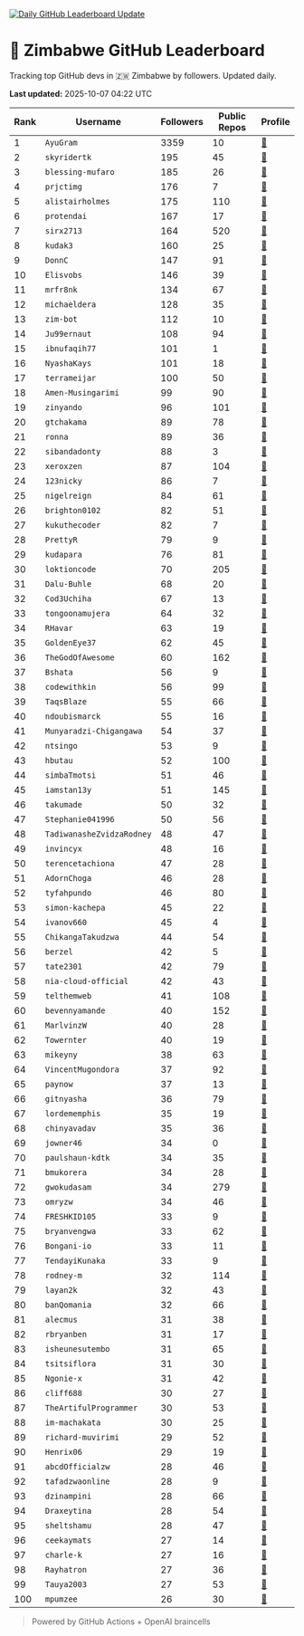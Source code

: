 [![Daily GitHub Leaderboard Update](https://github.com/bevennyamande/zim_leaderboard/actions/workflows/leaderboard.yml/badge.svg)](https://github.com/bevennyamande/zim_leaderboard/actions/workflows/leaderboard.yml)

# 🦍 Zimbabwe GitHub Leaderboard

Tracking top GitHub devs in 🇿🇼 Zimbabwe by followers. Updated daily.

<!-- START LEADERBOARD -->
**Last updated:** 2025-10-07 04:22 UTC  

| Rank | Username | Followers | Public Repos | Profile |
|------|----------|-----------|--------------|---------|
| 1 | `AyuGram` | 3359 | 10 | [🔗](https://github.com/AyuGram) |
| 2 | `skyridertk` | 195 | 45 | [🔗](https://github.com/skyridertk) |
| 3 | `blessing-mufaro` | 185 | 26 | [🔗](https://github.com/blessing-mufaro) |
| 4 | `prjctimg` | 176 | 7 | [🔗](https://github.com/prjctimg) |
| 5 | `alistairholmes` | 175 | 110 | [🔗](https://github.com/alistairholmes) |
| 6 | `protendai` | 167 | 17 | [🔗](https://github.com/protendai) |
| 7 | `sirx2713` | 164 | 520 | [🔗](https://github.com/sirx2713) |
| 8 | `kudak3` | 160 | 25 | [🔗](https://github.com/kudak3) |
| 9 | `DonnC` | 147 | 91 | [🔗](https://github.com/DonnC) |
| 10 | `Elisvobs` | 146 | 39 | [🔗](https://github.com/Elisvobs) |
| 11 | `mrfr8nk` | 134 | 67 | [🔗](https://github.com/mrfr8nk) |
| 12 | `michaeldera` | 128 | 35 | [🔗](https://github.com/michaeldera) |
| 13 | `zim-bot` | 112 | 10 | [🔗](https://github.com/zim-bot) |
| 14 | `Ju99ernaut` | 108 | 94 | [🔗](https://github.com/Ju99ernaut) |
| 15 | `ibnufaqih77` | 101 | 1 | [🔗](https://github.com/ibnufaqih77) |
| 16 | `NyashaKays` | 101 | 18 | [🔗](https://github.com/NyashaKays) |
| 17 | `terrameijar` | 100 | 50 | [🔗](https://github.com/terrameijar) |
| 18 | `Amen-Musingarimi` | 99 | 90 | [🔗](https://github.com/Amen-Musingarimi) |
| 19 | `zinyando` | 96 | 101 | [🔗](https://github.com/zinyando) |
| 20 | `gtchakama` | 89 | 78 | [🔗](https://github.com/gtchakama) |
| 21 | `ronna` | 89 | 36 | [🔗](https://github.com/ronna) |
| 22 | `sibandadonty` | 88 | 3 | [🔗](https://github.com/sibandadonty) |
| 23 | `xeroxzen` | 87 | 104 | [🔗](https://github.com/xeroxzen) |
| 24 | `123nicky` | 86 | 7 | [🔗](https://github.com/123nicky) |
| 25 | `nigelreign` | 84 | 61 | [🔗](https://github.com/nigelreign) |
| 26 | `brighton0102` | 82 | 51 | [🔗](https://github.com/brighton0102) |
| 27 | `kukuthecoder` | 82 | 7 | [🔗](https://github.com/kukuthecoder) |
| 28 | `PrettyR` | 79 | 9 | [🔗](https://github.com/PrettyR) |
| 29 | `kudapara` | 76 | 81 | [🔗](https://github.com/kudapara) |
| 30 | `loktioncode` | 70 | 205 | [🔗](https://github.com/loktioncode) |
| 31 | `Dalu-Buhle` | 68 | 20 | [🔗](https://github.com/Dalu-Buhle) |
| 32 | `Cod3Uchiha` | 67 | 13 | [🔗](https://github.com/Cod3Uchiha) |
| 33 | `tongoonamujera` | 64 | 32 | [🔗](https://github.com/tongoonamujera) |
| 34 | `RHavar` | 63 | 19 | [🔗](https://github.com/RHavar) |
| 35 | `GoldenEye37` | 62 | 45 | [🔗](https://github.com/GoldenEye37) |
| 36 | `TheGodOfAwesome` | 60 | 162 | [🔗](https://github.com/TheGodOfAwesome) |
| 37 | `Bshata` | 56 | 9 | [🔗](https://github.com/Bshata) |
| 38 | `codewithkin` | 56 | 99 | [🔗](https://github.com/codewithkin) |
| 39 | `TaqsBlaze` | 55 | 66 | [🔗](https://github.com/TaqsBlaze) |
| 40 | `ndoubismarck` | 55 | 16 | [🔗](https://github.com/ndoubismarck) |
| 41 | `Munyaradzi-Chigangawa` | 54 | 37 | [🔗](https://github.com/Munyaradzi-Chigangawa) |
| 42 | `ntsingo` | 53 | 9 | [🔗](https://github.com/ntsingo) |
| 43 | `hbutau` | 52 | 100 | [🔗](https://github.com/hbutau) |
| 44 | `simbaTmotsi` | 51 | 46 | [🔗](https://github.com/simbaTmotsi) |
| 45 | `iamstan13y` | 51 | 145 | [🔗](https://github.com/iamstan13y) |
| 46 | `takumade` | 50 | 32 | [🔗](https://github.com/takumade) |
| 47 | `Stephanie041996` | 50 | 56 | [🔗](https://github.com/Stephanie041996) |
| 48 | `TadiwanasheZvidzaRodney` | 48 | 47 | [🔗](https://github.com/TadiwanasheZvidzaRodney) |
| 49 | `invincyx` | 48 | 16 | [🔗](https://github.com/invincyx) |
| 50 | `terencetachiona` | 47 | 28 | [🔗](https://github.com/terencetachiona) |
| 51 | `AdornChoga` | 46 | 28 | [🔗](https://github.com/AdornChoga) |
| 52 | `tyfahpundo` | 46 | 80 | [🔗](https://github.com/tyfahpundo) |
| 53 | `simon-kachepa` | 45 | 22 | [🔗](https://github.com/simon-kachepa) |
| 54 | `ivanov660` | 45 | 4 | [🔗](https://github.com/ivanov660) |
| 55 | `ChikangaTakudzwa` | 44 | 54 | [🔗](https://github.com/ChikangaTakudzwa) |
| 56 | `berzel` | 42 | 5 | [🔗](https://github.com/berzel) |
| 57 | `tate2301` | 42 | 79 | [🔗](https://github.com/tate2301) |
| 58 | `nia-cloud-official` | 42 | 43 | [🔗](https://github.com/nia-cloud-official) |
| 59 | `telthemweb` | 41 | 108 | [🔗](https://github.com/telthemweb) |
| 60 | `bevennyamande` | 40 | 152 | [🔗](https://github.com/bevennyamande) |
| 61 | `MarlvinzW` | 40 | 28 | [🔗](https://github.com/MarlvinzW) |
| 62 | `Towernter` | 40 | 19 | [🔗](https://github.com/Towernter) |
| 63 | `mikeyny` | 38 | 63 | [🔗](https://github.com/mikeyny) |
| 64 | `VincentMugondora` | 37 | 92 | [🔗](https://github.com/VincentMugondora) |
| 65 | `paynow` | 37 | 13 | [🔗](https://github.com/paynow) |
| 66 | `gitnyasha` | 36 | 79 | [🔗](https://github.com/gitnyasha) |
| 67 | `lordememphis` | 35 | 19 | [🔗](https://github.com/lordememphis) |
| 68 | `chinyavadav` | 35 | 36 | [🔗](https://github.com/chinyavadav) |
| 69 | `jowner46` | 34 | 0 | [🔗](https://github.com/jowner46) |
| 70 | `paulshaun-kdtk` | 34 | 35 | [🔗](https://github.com/paulshaun-kdtk) |
| 71 | `bmukorera` | 34 | 28 | [🔗](https://github.com/bmukorera) |
| 72 | `gwokudasam` | 34 | 279 | [🔗](https://github.com/gwokudasam) |
| 73 | `omryzw` | 34 | 46 | [🔗](https://github.com/omryzw) |
| 74 | `FRESHKID105` | 33 | 9 | [🔗](https://github.com/FRESHKID105) |
| 75 | `bryanvengwa` | 33 | 62 | [🔗](https://github.com/bryanvengwa) |
| 76 | `Bongani-io` | 33 | 11 | [🔗](https://github.com/Bongani-io) |
| 77 | `TendayiKunaka` | 33 | 9 | [🔗](https://github.com/TendayiKunaka) |
| 78 | `rodney-m` | 32 | 114 | [🔗](https://github.com/rodney-m) |
| 79 | `layan2k` | 32 | 43 | [🔗](https://github.com/layan2k) |
| 80 | `banQomania` | 32 | 66 | [🔗](https://github.com/banQomania) |
| 81 | `alecmus` | 31 | 38 | [🔗](https://github.com/alecmus) |
| 82 | `rbryanben` | 31 | 17 | [🔗](https://github.com/rbryanben) |
| 83 | `isheunesutembo` | 31 | 65 | [🔗](https://github.com/isheunesutembo) |
| 84 | `tsitsiflora` | 31 | 30 | [🔗](https://github.com/tsitsiflora) |
| 85 | `Ngonie-x` | 31 | 42 | [🔗](https://github.com/Ngonie-x) |
| 86 | `cliff688` | 30 | 27 | [🔗](https://github.com/cliff688) |
| 87 | `TheArtifulProgrammer` | 30 | 53 | [🔗](https://github.com/TheArtifulProgrammer) |
| 88 | `im-machakata` | 30 | 25 | [🔗](https://github.com/im-machakata) |
| 89 | `richard-muvirimi` | 29 | 52 | [🔗](https://github.com/richard-muvirimi) |
| 90 | `Henrix06` | 29 | 19 | [🔗](https://github.com/Henrix06) |
| 91 | `abcdOfficialzw` | 28 | 46 | [🔗](https://github.com/abcdOfficialzw) |
| 92 | `tafadzwaonline` | 28 | 9 | [🔗](https://github.com/tafadzwaonline) |
| 93 | `dzinampini` | 28 | 66 | [🔗](https://github.com/dzinampini) |
| 94 | `Draxeytina` | 28 | 54 | [🔗](https://github.com/Draxeytina) |
| 95 | `sheltshamu` | 28 | 47 | [🔗](https://github.com/sheltshamu) |
| 96 | `ceekaymats` | 27 | 14 | [🔗](https://github.com/ceekaymats) |
| 97 | `charle-k` | 27 | 16 | [🔗](https://github.com/charle-k) |
| 98 | `Rayhatron` | 27 | 36 | [🔗](https://github.com/Rayhatron) |
| 99 | `Tauya2003` | 27 | 53 | [🔗](https://github.com/Tauya2003) |
| 100 | `mpumzee` | 26 | 30 | [🔗](https://github.com/mpumzee) |
<!-- END LEADERBOARD -->

> Powered by GitHub Actions + OpenAI braincells
